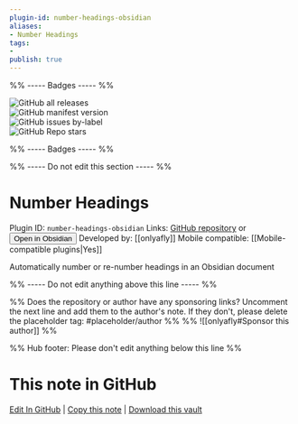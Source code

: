 ```yaml
---
plugin-id: number-headings-obsidian
aliases:
- Number Headings
tags: 
- 
publish: true
---
```


%% ----- Badges ----- %%

![GitHub all releases](https://img.shields.io/github/downloads/onlyafly/number-headings-obsidian/total?color=573E7A&logo=github&style=for-the-badge)   
![GitHub manifest version](https://img.shields.io/github/manifest-json/v/onlyafly/number-headings-obsidian?color=573E7A&logo=github&style=for-the-badge)   
![GitHub issues by-label](https://img.shields.io/github/issues/onlyafly/number-headings-obsidian/help%20wanted?color=573E7A&logo=github&style=for-the-badge)   
![GitHub Repo stars](https://img.shields.io/github/stars/onlyafly/number-headings-obsidian?color=573E7A&logo=github&style=for-the-badge)

%% ----- Badges ----- %%

%% ----- Do not edit this section ----- %%

# Number Headings

Plugin ID: `number-headings-obsidian`
Links: [GitHub repository](https://github.com/onlyafly/number-headings-obsidian) or [<button id=HH>Open in Obsidian</button>](obsidian://goto-plugin?id=number-headings-obsidian)
Developed by: [[onlyafly]]
Mobile compatible: [[Mobile-compatible plugins|Yes]]

Automatically number or re-number headings in an Obsidian document

%% ----- Do not edit anything above this line ----- %% 

%% Does the repository or author have any sponsoring links? Uncomment the next line and add them to the author's note. If they don't, please delete the placeholder tag: #placeholder/author %%
%% ![[onlyafly#Sponsor this author]] %%

%% Hub footer: Please don't edit anything below this line %%

# This note in GitHub

<span class="git-footer">[Edit In GitHub](https://github.dev/obsidian-community/obsidian-hub/blob/main/02%20-%20Community%20Expansions/02.05%20All%20Community%20Expansions/Plugins/number-headings-obsidian.md "git-hub-edit-note") | [Copy this note](https://raw.githubusercontent.com/obsidian-community/obsidian-hub/main/02%20-%20Community%20Expansions/02.05%20All%20Community%20Expansions/Plugins/number-headings-obsidian.md "git-hub-copy-note") | [Download this vault](https://github.com/obsidian-community/obsidian-hub/archive/refs/heads/main.zip "git-hub-download-vault") </span>